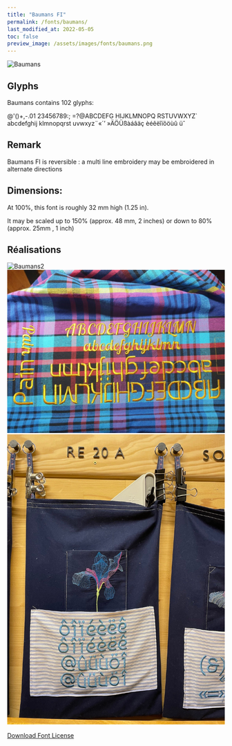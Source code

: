 ```yaml
---
title: "Baumans FI"
permalink: /fonts/baumans/
last_modified_at: 2022-05-05
toc: false
preview_image: /assets/images/fonts/baumans.png
---
```

![Baumans](/assets/images/fonts/baumans.png)

## Glyphs

Baumans contains  102 glyphs:

	
@'()+,-.01
23456789:;
=?@ABCDEFG
HIJKLMNOPQ
RSTUVWXYZ`
abcdefghij
klmnopqrst
uvwxyz¨«´’
»ÄÖÜßàáâäç
èéêëîïôöùû
üˆ
 
## Remark

Baumans FI is reversible : a multi line embroidery  may be  embroidered in alternate directions

## Dimensions:

At 100%, this font is roughly 32 mm high (1.25 in).

It may be scaled up to 150% (approx. 48 mm, 2 inches) or down to 80% (approx. 25mm , 1 inch)


## Réalisations

![Baumans2](/assets/images/fonts/baumans2.jpg)
![Baumans3](/assets/images/fonts/baumans3.jpg)
![Baumans4](/assets/images/fonts/baumans4.jpg)

[Download Font License](https://github.com/inkstitch/inkstitch/tree/main/fonts/baumans_FI/LICENSE)
